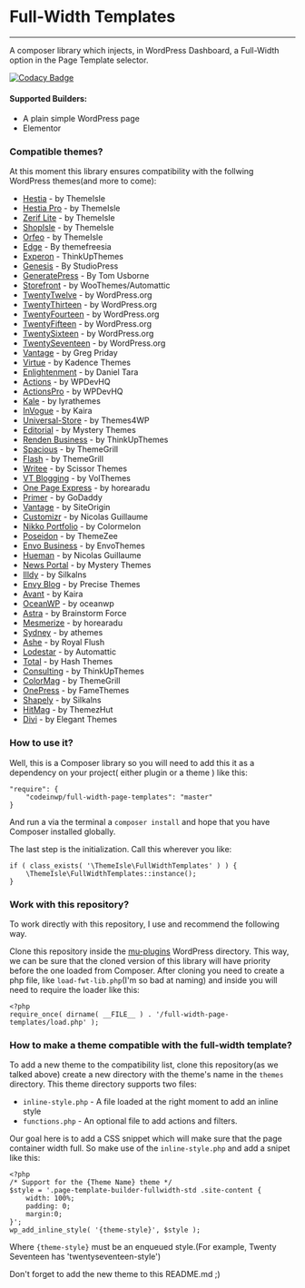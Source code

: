 # Full-Width Templates
-------------
A composer library which injects, in WordPress Dashboard, a Full-Width option in the Page Template selector.

[![Codacy Badge](https://api.codacy.com/project/badge/Grade/ff19f3a4a9724f5c97f88d64fbbc1493)](https://www.codacy.com/app/andrei.lupu/full-width-page-templates?utm_source=github.com&amp;utm_medium=referral&amp;utm_content=Codeinwp/full-width-page-templates&amp;utm_campaign=Badge_Grade)

#### Supported Builders:
* A plain simple WordPress page
* Elementor

### Compatible themes?
At this moment this library ensures compatibility with the follwing WordPress themes(and more to come):
* [Hestia](https://wordpress.org/themes/hestia/) - by ThemeIsle
* [Hestia Pro](https://themeisle.com/themes/hestia-pro/) - by ThemeIsle
* [Zerif Lite](https://themeisle.com/themes/zerif-lite) - by ThemeIsle
* [ShopIsle](https://wordpress.org/themes/shop-isle/) - by ThemeIsle
* [Orfeo](https://themeisle.com/themes/orfeo) - by ThemeIsle
* [Edge](https://wordpress.org/themes/edge/) - By themefreesia  
* [Experon](https://wordpress.org/themes/experon/) - ThinkUpThemes  
* [Genesis](http://my.studiopress.com/themes/genesis/) - By StudioPress  
* [GeneratePress](https://wordpress.org/themes/generatepress/) - By Tom Usborne   
* [Storefront](https://wordpress.org/themes/storefront/) - by WooThemes/Automattic 
* [TwentyTwelve](https://wordpress.org/themes/twentytwelve/) - by WordPress.org  
* [TwentyThirteen](https://wordpress.org/themes/twentythirteen/) - by WordPress.org  
* [TwentyFourteen](https://wordpress.org/themes/twentyfourteen/) - by WordPress.org  
* [TwentyFifteen](https://wordpress.org/themes/twentyfifteen/) - by WordPress.org  
* [TwentySixteen](https://wordpress.org/themes/twentysixteen/) - by WordPress.org  
* [TwentySeventeen](https://wordpress.org/themes/twentyseventeen/) - by WordPress.org   
* [Vantage](https://wordpress.org/themes/vantage/) - by Greg Priday  
* [Virtue](https://wordpress.org/themes/virtue/) - by Kadence Themes   
* [Enlightenment](https://wordpress.org/themes/enlightenment/) - by Daniel Tara
* [Actions](https://wordpress.org/themes/actions/) - by WPDevHQ
* [ActionsPro](https://wpdevhq.com/themes/actions-pro/) - by WPDevHQ
* [Kale](https://wordpress.org/themes/kale/) - by lyrathemes
* [InVogue](https://wordpress.org/themes/invogue) - by Kaira
* [Universal-Store](https://wordpress.org/themes/universal-store/) - by Themes4WP
* [Editorial](https://wordpress.org/themes/editorial/) - by Mystery Themes
* [Renden Business](https://wordpress.org/themes/renden-business/) - by ThinkUpThemes
* [Spacious](https://wordpress.org/themes/spacious/) - by ThemeGrill
* [Flash](https://wordpress.org/themes/spacious/) - by ThemeGrill
* [Writee](https://wordpress.org/themes/writee/) - by Scissor Themes
* [VT Blogging](https://wordpress.org/themes/vt-blogging/) - by VolThemes
* [One Page Express](https://wordpress.org/themes/one-page-express/) - by horearadu
* [Primer](https://wordpress.org/themes/primer/) - by GoDaddy
* [Vantage](https://wordpress.org/themes/vantage/) - by SiteOrigin
* [Customizr](https://wordpress.org/themes/customizr/) - by Nicolas Guillaume
* [Nikko Portfolio](https://wordpress.org/themes/nikko-portfolio/) - by Colormelon
* [Poseidon](https://wordpress.org/themes/poseidon/) - by ThemeZee
* [Envo Business](https://wordpress.org/themes/envo-business/) - by EnvoThemes
* [Hueman](https://wordpress.org/themes/hueman/) - by Nicolas Guillaume
* [News Portal](https://wordpress.org/themes/news-portal/) - by Mystery Themes
* [Illdy](https://wordpress.org/themes/illdy/) - by Silkalns
* [Envy Blog](https://wordpress.org/themes/envy-blog/) - by Precise Themes
* [Avant](https://wordpress.org/themes/avant/) - by Kaira
* [OceanWP](https://wordpress.org/themes/oceanwp/) - by oceanwp
* [Astra](https://wordpress.org/themes/astra/) - by Brainstorm Force
* [Mesmerize](https://wordpress.org/themes/mesmerize/) - by horearadu
* [Sydney](https://wordpress.org/themes/sydney/) - by athemes
* [Ashe](https://wordpress.org/themes/ashe/) - by Royal Flush
* [Lodestar](https://wordpress.org/themes/lodestar/) - by Automattic
* [Total](https://wordpress.org/themes/total/) - by Hash Themes
* [Consulting](https://wordpress.org/themes/consulting/) - by ThinkUpThemes
* [ColorMag](https://wordpress.org/themes/colormag/) - by ThemeGrill
* [OnePress](https://wordpress.org/themes/onepress/) - by FameThemes
* [Shapely](https://wordpress.org/themes/shapely/) - by Silkalns
* [HitMag](https://wordpress.org/themes/hitmag/) - by ThemezHut
* [Divi](https://www.elegantthemes.com/gallery/divi) - by Elegant Themes

### How to use it?
Well, this is a Composer library so you will need to add this it as a dependency on your project( either plugin or a theme ) like this:
```
"require": {
    "codeinwp/full-width-page-templates": "master"
}
```
And run a via the terminal a `composer install` and hope that you have Composer installed globally.

The last step is the initialization. Call this wherever you like:
```
if ( class_exists( '\ThemeIsle\FullWidthTemplates' ) ) {
    \ThemeIsle\FullWidthTemplates::instance();
}
```

### Work with this repository?
To work directly with this repository, I use and recommend the following way.

Clone this repository inside the [mu-plugins](https://codex.wordpress.org/Must_Use_Plugins) WordPress directory. This way, we can be sure that the cloned version of this 
library will have priority before the one loaded from Composer.
After cloning you need to create a php file, like `load-fwt-lib.php`(I'm so bad at naming) and inside you will need to require the loader like this:
```
<?php
require_once( dirname( __FILE__ ) . '/full-width-page-templates/load.php' );
```

### How to make a theme compatible with the full-width template?

To add a new theme to the compatibility list, clone this repository(as we talked above) create a new directory with the
theme's name in the `themes` directory.
This theme directory supports two files:

* `inline-style.php` - A file loaded at the right moment to add an inline style
* `functions.php` - An optional file to add actions and filters.

Our goal here is to add a CSS snippet which will make sure that the page container width full.
So make use of the `inline-style.php` and add a snipet like this:
```
<?php
/* Support for the {Theme Name} theme */
$style = '.page-template-builder-fullwidth-std .site-content {
    width: 100%;
    padding: 0;
    margin:0;
}';
wp_add_inline_style( '{theme-style}', $style );
```
Where `{theme-style}` must be an enqueued style.(For example, Twenty Seventeen has 'twentyseventeen-style')

Don't forget to add the new theme to this README.md ;)

